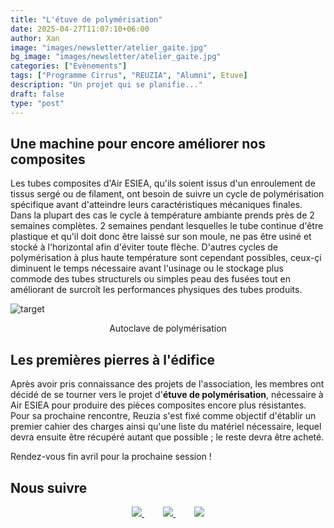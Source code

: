 ```yaml
---
title: "L'étuve de polymérisation"
date: 2025-04-27T11:07:10+06:00
author: Xan
image: "images/newsletter/atelier_gaite.jpg"
bg_image: "images/newsletter/atelier_gaite.jpg"
categories: ["Evènements"]
tags: ["Programme Cirrus", "REUZIA", "Alumni", Etuve]
description: "Un projet qui se planifie..."
draft: false
type: "post"
---
```


## Une machine pour encore améliorer nos composites

Les tubes composites d'Air ESIEA, qu'ils soient issus d'un enroulement de tissus sergé ou de filament, ont besoin de suivre un cycle de polymérisation spécifique avant d'atteindre leurs caractéristiques mécaniques finales. Dans la plupart des cas le cycle à température ambiante prends près de 2 semaines complètes. 2 semaines pendant lesquelles le tube continue d'être plastique et qu'il doit donc être laissé sur son moule, ne pas être usiné et stocké à l'horizontal afin d'éviter toute flèche.
D'autres cycles de polymérisation à plus haute température sont cependant possibles, ceux-çi diminuent le temps nécessaire avant l'usinage ou le stockage plus commode des tubes structurels ou simples peau des fusées tout en améliorant de surcroît les performances physiques des tubes produits.

![target](/images/blog/autoclave.jpg)
<p style="text-align:center;">Autoclave de polymérisation</p>


## Les premières pierres à l'édifice 

Après avoir pris connaissance des projets de l'association, les membres ont décidé de se tourner vers le projet d'**étuve de polymérisation**, nécessaire à Air ESIEA pour produire des pièces composites encore plus résistantes. Pour sa prochaine rencontre, Reuzia s'est fixé comme objectif d'établir un premier cahier des charges ainsi qu'une liste du matériel nécessaire, lequel devra ensuite être récupéré autant que possible ; le reste devra être acheté.

Rendez-vous fin avril pour la prochaine session !




## Nous suivre 

<center>
  <a href="https://www.facebook.com/airesiea/" style="margin-right: 30px;">
    <img src="/images/newsletter/facebook.png" />
  </a>
  <a href="https://www.instagram.com/air.esiea.fr/" style="margin-right: 30px;">
    <img src="/images/newsletter/insta-19.png" />
  </a>
  <a href="https://www.linkedin.com/company/19086534/">
    <img src="/images/newsletter/linkedin.png" />
  </a>
</center>
